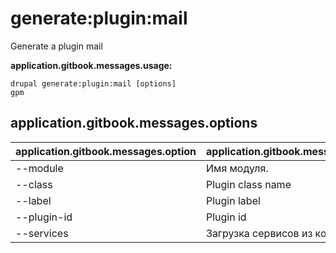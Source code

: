 # generate:plugin:mail
Generate a plugin mail

**application.gitbook.messages.usage:**
```
drupal generate:plugin:mail [options]
gpm
```

## application.gitbook.messages.options
application.gitbook.messages.option | application.gitbook.messages.details
-------|-------------
--module | Имя модуля.
--class | Plugin class name
--label | Plugin label
--plugin-id | Plugin id
--services | Загрузка сервисов из контейнера.
